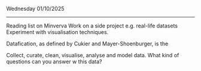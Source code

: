 Wednesday 01/10/2025

---
Reading list on Minverva
Work on a side project e.g. real-life datasets
	Experiment with visualisation techniques.

Datafication, as defined by Cukier and Mayer-Shoenburger, is the 

Collect, curate, clean, visualise, analyse and model data.
What kind of questions can you answer w this data? 	